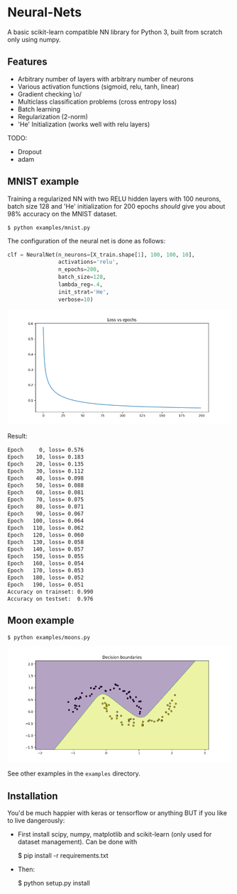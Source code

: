 Neural-Nets
===========

A basic scikit-learn compatible NN library for Python 3, built from scratch
only using numpy.

Features
--------

- Arbitrary number of layers with arbitrary number of neurons
- Various activation functions (sigmoid, relu, tanh, linear)
- Gradient checking \o/
- Multiclass classification problems (cross entropy loss)
- Batch learning
- Regularization (2-norm)
- 'He' Initialization (works well with relu layers)

TODO:

- Dropout
- adam

MNIST example
-------------

Training a regularized NN with two RELU hidden layers with 100 neurons, batch
size 128 and 'He' initialization for 200 epochs *should* give you about 98%
accuracy on the MNIST dataset.

    $ python examples/mnist.py

The configuration of the neural net is done as follows:

```python
clf = NeuralNet(n_neurons=[X_train.shape[1], 100, 100, 10],
                activations='relu',
                n_epochs=200,
                batch_size=128,
                lambda_reg=.4,
                init_strat='He',
                verbose=10)
```

![mnist_loss](imgs/loss_mnist.png)

Result:

```
Epoch     0, loss= 0.576
Epoch    10, loss= 0.183
Epoch    20, loss= 0.135
Epoch    30, loss= 0.112
Epoch    40, loss= 0.098
Epoch    50, loss= 0.088
Epoch    60, loss= 0.081
Epoch    70, loss= 0.075
Epoch    80, loss= 0.071
Epoch    90, loss= 0.067
Epoch   100, loss= 0.064
Epoch   110, loss= 0.062
Epoch   120, loss= 0.060
Epoch   130, loss= 0.058
Epoch   140, loss= 0.057
Epoch   150, loss= 0.055
Epoch   160, loss= 0.054
Epoch   170, loss= 0.053
Epoch   180, loss= 0.052
Epoch   190, loss= 0.051
Accuracy on trainset: 0.990
Accuracy on testset:  0.976
```

Moon example
-------------
    $ python examples/moons.py

![moon_boundaries](imgs/decision_boundary_moons.png)

See other examples in the `examples` directory.


Installation
------------

You'd be much happier with keras or tensorflow or anything BUT if you like to
live dangerously:

- First install scipy, numpy, matplotlib and scikit-learn (only used for
  dataset management). Can be done with

    $ pip install -r requirements.txt

- Then:

    $ python setup.py install
